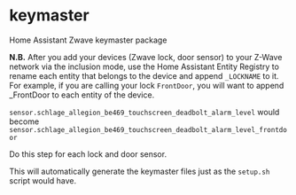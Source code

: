 # keymaster

Home Assistant Zwave keymaster package

**N.B.**  After you add your devices (Zwave lock, door sensor) to your Z-Wave
network via the inclusion mode, use the Home Assistant Entity Registry to
rename each entity that belongs to the device and append `_LOCKNAME` to it.
For example, if you are calling your lock `FrontDoor`, you will want to append
_FrontDoor to each entity of the device.

`sensor.schlage_allegion_be469_touchscreen_deadbolt_alarm_level`
would become
`sensor.schlage_allegion_be469_touchscreen_deadbolt_alarm_level_frontdoor`

Do this step for each lock and door sensor.

This will automatically generate the keymaster files just as the `setup.sh`
script would have.
